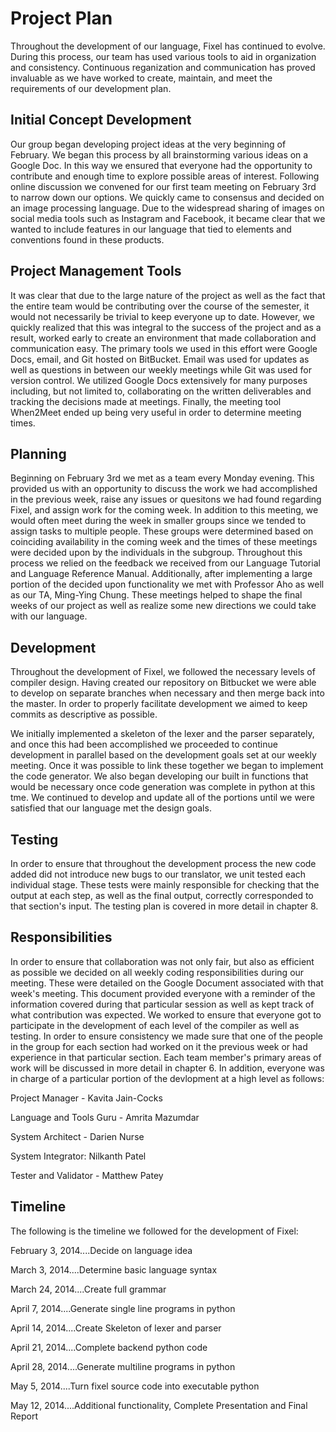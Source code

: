 # Project Plan
Throughout the development of our language, Fixel has continued to evolve.  During this process, our team has used various tools to aid in organization and consistency.   Continuous reganization and communication has proved invaluable as we have worked to create, maintain, and meet the requirements of our development plan.

## Initial Concept Development
Our group began developing project ideas at the very beginning of February.  We began this process by all brainstorming various ideas on a Google Doc.  In this way we ensured that everyone had the opportunity to contribute and enough time to explore possible areas of interest.  Following online discussion we convened for our first team meeting on February 3rd to narrow down our options.  We quickly came to consensus  and decided on an image processing language.  Due to the widespread sharing of images on social media tools such as Instagram and Facebook, it became clear that we wanted to include features in our language that tied to elements and conventions found in these products.

## Project Management Tools
It was clear that due to the large nature of the project as well as the fact that the entire team would be contributing over the course of the semester, it would not necessarily be trivial to keep everyone up to date.  However, we quickly realized that this was integral to the success of the project and as a result, worked early to create an environment that made collaboration and communication easy.  The primary tools we used in this effort were Google Docs, email, and Git hosted on BitBucket.  Email was used for updates as well as questions in between our weekly meetings while Git was used for version control.  We utilized Google Docs extensively for many purposes including, but not limited to, collaborating on the written deliverables and tracking the decisions made at meetings.  Finally, the meeting tool When2Meet ended up being very useful in order to determine meeting times.

## Planning
Beginning on February 3rd we met as a team every Monday evening.  This provided us with an opportunity to discuss the work we had accomplished in the previous week, raise any issues or quesitons we had found regarding Fixel, and assign work for the coming week.  In addition to this meeting, we would often meet during the week in smaller groups since we tended to assign tasks to multiple people.  These groups were determined based on coinciding availability in the coming week and the times of these meetings were decided upon by the individuals in the subgroup.  Throughout this process we relied on the feedback we received from our Language Tutorial and Language Reference Manual.  Additionally, after implementing a large portion of the decided upon functionality we met with Professor Aho as well as our TA, Ming-Ying Chung.  These meetings helped to shape the final weeks of our project as well as realize some new directions we could take with our language.

## Development
Throughout the development of Fixel, we followed the necessary levels of compiler design.  Having created our repository on Bitbucket we were able to develop on separate branches when necessary and then merge back into the master. In order to properly facilitate development we aimed to keep commits as descriptive as possible.

We initially implemented a skeleton of the lexer and the parser separately, and once this had been accomplished we proceeded to continue development in parallel based on the development goals set at our weekly meeting.  Once it was possible to link these together we began to implement the code generator.  We also began developing our built in functions that would be necessary once code generation was complete in python at this tme.  We continued to develop and update all of the portions until we were satisfied that our language met the design goals.

## Testing
In order to ensure that throughout the development process the new code added did not introduce new bugs to our translator, we unit tested each individual stage.  These tests were mainly responsible for checking that the output at each step, as well as the final output, correctly corresponded to that section's input.  The testing plan is covered in more detail in chapter 8.

## Responsibilities
In order to ensure that collaboration was not only fair, but also as efficient as possible we decided on all weekly coding responsibilities during our meeting.  These were detailed on the Google Document associated with that week's meeting.  This document provided everyone with a reminder of the information covered during that particular session as well as kept track of what contribution was expected.  We worked to ensure that everyone got to participate in the development of each level of the compiler as well as testing.  In order to ensure consistency we made sure that one of the people in the group for each section had worked on it the previous week or had experience in that particular section.  Each team member's primary areas of work will be discussed in more detail in chapter 6.  In addition, everyone was in charge of a particular portion of the devlopment at a high level as follows:

Project Manager - Kavita Jain-Cocks

Language and Tools Guru - Amrita Mazumdar

System Architect - Darien Nurse

System Integrator: Nilkanth Patel

Tester and Validator - Matthew Patey

## Timeline
The following is the timeline we followed for the development of Fixel:

February 3, 2014....Decide on language idea

March 3, 2014....Determine basic language syntax

March 24, 2014....Create full grammar

April 7, 2014....Generate single line programs in python

April 14, 2014....Create Skeleton of lexer and parser

April 21, 2014....Complete backend python code

April 28, 2014....Generate multiline programs in python

May 5, 2014....Turn fixel source code into executable python

May 12, 2014....Additional functionality, Complete Presentation and Final Report
